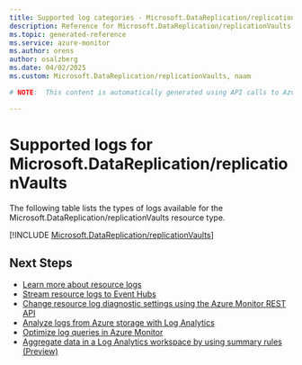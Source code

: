 ```yaml
---
title: Supported log categories - Microsoft.DataReplication/replicationVaults
description: Reference for Microsoft.DataReplication/replicationVaults in Azure Monitor Logs.
ms.topic: generated-reference
ms.service: azure-monitor
ms.author: orens
author: osalzberg
ms.date: 04/02/2025
ms.custom: Microsoft.DataReplication/replicationVaults, naam

# NOTE:  This content is automatically generated using API calls to Azure. Any edits made on these files will be overwritten in the next run of the script. 

---
```





# Supported logs for Microsoft.DataReplication/replicationVaults  
The following table lists the types of logs available for the Microsoft.DataReplication/replicationVaults resource type.
  

  
[!INCLUDE [Microsoft.DataReplication/replicationVaults](~/reusable-content/ce-skilling/azure/includes/azure-monitor/reference/logs/microsoft-datareplication-replicationvaults-logs-include.md)]  
  

## Next Steps

* [Learn more about resource logs](/azure/azure-monitor/essentials/platform-logs-overview)
* [Stream resource logs to Event Hubs](/azure/azure-monitor/essentials/resource-logs#send-to-azure-event-hubs)
* [Change resource log diagnostic settings using the Azure Monitor REST API](/rest/api/monitor/diagnosticsettings)
* [Analyze logs from Azure storage with Log Analytics](/azure/azure-monitor/essentials/resource-logs#send-to-log-analytics-workspace)
* [Optimize log queries in Azure Monitor](/azure/azure-monitor/logs/query-optimization)
* [Aggregate data in a Log Analytics workspace by using summary rules (Preview)](/azure/azure-monitor/logs/summary-rules)